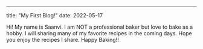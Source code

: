 ---
title: "My First Blog!"
date: 2022-05-17

Hi! My name is Saanvi. I am NOT a professional baker but love to bake as a hobby. I will sharing many of my favorite recipes in the coming days. Hope you enjoy the recipes I share. Happy Baking!! 
